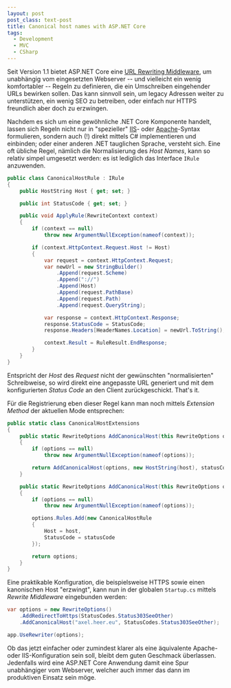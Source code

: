 ```yaml
---
layout: post
post_class: text-post
title: Canonical host names with ASP.NET Core
tags:
  - Development
  - MVC
  - CSharp
---
```


Seit Version 1.1 bietet ASP.NET Core eine [URL Rewriting Middleware][0], um unabhängig vom eingesetzten Webserver -- und vielleicht ein wenig komfortabler -- Regeln zu definieren, die ein Umschreiben eingehender URLs bewirken sollen. Das kann sinnvoll sein, um legacy Adressen weiter zu unterstützen, ein wenig SEO zu betreiben, oder einfach nur HTTPS freundlich aber doch zu erzwingen.

Nachdem es sich um eine gewöhnliche .NET Core Komponente handelt, lassen sich Regeln nicht nur in "spezieller" [IIS][1]- oder [Apache][2]-Syntax formulieren, sondern auch (!) direkt mittels C# implementieren und einbinden; oder einer anderen .NET tauglichen Sprache, versteht sich. Eine oft übliche Regel, nämlich die Normalisierung des *Host Names*, kann so relativ simpel umgesetzt werden: es ist lediglich das Interface `IRule` anzuwenden.

```csharp
public class CanonicalHostRule : IRule
{
    public HostString Host { get; set; }

    public int StatusCode { get; set; }

    public void ApplyRule(RewriteContext context)
    {
        if (context == null)
            throw new ArgumentNullException(nameof(context));

        if (context.HttpContext.Request.Host != Host)
        {
            var request = context.HttpContext.Request;
            var newUrl = new StringBuilder()
                .Append(request.Scheme)
                .Append("://")
                .Append(Host)
                .Append(request.PathBase)
                .Append(request.Path)
                .Append(request.QueryString);

            var response = context.HttpContext.Response;
            response.StatusCode = StatusCode;
            response.Headers[HeaderNames.Location] = newUrl.ToString();

            context.Result = RuleResult.EndResponse;
        }
    }
}
```

Entspricht der *Host* des *Request* nicht der gewünschten "normalisierten" Schreibweise, so wird direkt eine angepasste URL generiert und mit dem konfigurierten *Status Code* an den Client zurückgeschickt. That's it.

Für die Registrierung eben dieser Regel kann man noch mittels *Extension Method* der aktuellen Mode entsprechen:

```csharp
public static class CanonicalHostExtensions
{
    public static RewriteOptions AddCanonicalHost(this RewriteOptions options, string host, int statusCode = StatusCodes.Status302Found)
    {
        if (options == null)
            throw new ArgumentNullException(nameof(options));

        return AddCanonicalHost(options, new HostString(host), statusCode);
    }

    public static RewriteOptions AddCanonicalHost(this RewriteOptions options, HostString host, int statusCode = StatusCodes.Status302Found)
    {
        if (options == null)
            throw new ArgumentNullException(nameof(options));

        options.Rules.Add(new CanonicalHostRule
        {
            Host = host,
            StatusCode = statusCode
        });

        return options;
    }
}
```

Eine praktikable Konfiguration, die beispielsweise HTTPS sowie einen kanonischen Host "erzwingt", kann nun in der globalen `Startup.cs` mittels *Rewrite Middleware* eingebunden werden:

```csharp
var options = new RewriteOptions()
    .AddRedirectToHttps(StatusCodes.Status303SeeOther)
    .AddCanonicalHost("axel.heer.eu", StatusCodes.Status303SeeOther);

app.UseRewriter(options);
```

Ob das jetzt einfacher oder zumindest klarer als eine äquivalente Apache- oder IIS-Konfiguration sein soll, bleibt dem guten Geschmack überlassen. Jedenfalls wird eine ASP.NET Core Anwendung damit eine Spur unabhängiger vom Webserver, welcher auch immer das dann im produktiven Einsatz sein möge.


[0]: https://docs.microsoft.com/en-us/aspnet/core/fundamentals/url-rewriting
[1]: https://docs.microsoft.com/en-us/iis/extensions/url-rewrite-module/url-rewrite-module-20-configuration-reference
[2]: https://httpd.apache.org/docs/current/mod/mod_rewrite.html